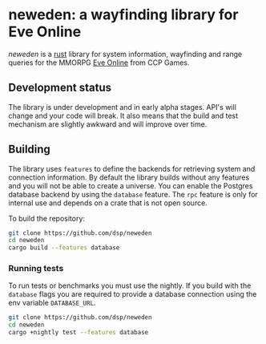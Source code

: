 # neweden: a wayfinding library for Eve Online

*neweden* is a [rust](https://rust-lang.org) library for system information,
wayfinding and range queries for the MMORPG [Eve Online](https://eveonline.com)
from CCP Games.

## Development status
The library is under development and in early alpha stages. API's will change
and your code will break. It also means that the build and test mechanism
are slightly awkward and will improve over time.

## Building
The library uses `features` to define the backends for retrieving system
and connection information. By default the library builds without any features
and you will not be able to create a universe. You can enable the Postgres
database backend by using the `database` feature. The `rpc` feature is only
for internal use and depends on a crate that is not open source.

To build the repository:
```sh
git clone https://github.com/dsp/neweden
cd neweden
cargo build --features database
```

### Running tests
To run tests or benchmarks you must use the nightly. If you build with the
`database` flags you are required to provide a database connection using
the env variable `DATABASE_URL`.

```sh
git clone https://github.com/dsp/neweden
cd neweden
cargo +nightly test --features database
```